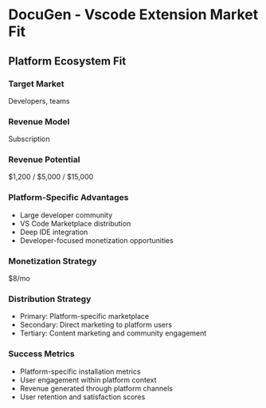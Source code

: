 # DocuGen - Vscode Extension Market Fit

## Platform Ecosystem Fit

### Target Market
Developers, teams

### Revenue Model
Subscription

### Revenue Potential
$1,200 / $5,000 / $15,000

### Platform-Specific Advantages
- Large developer community
- VS Code Marketplace distribution
- Deep IDE integration
- Developer-focused monetization opportunities

### Monetization Strategy
$8/mo

### Distribution Strategy
- Primary: Platform-specific marketplace
- Secondary: Direct marketing to platform users
- Tertiary: Content marketing and community engagement

### Success Metrics
- Platform-specific installation metrics
- User engagement within platform context
- Revenue generated through platform channels
- User retention and satisfaction scores
